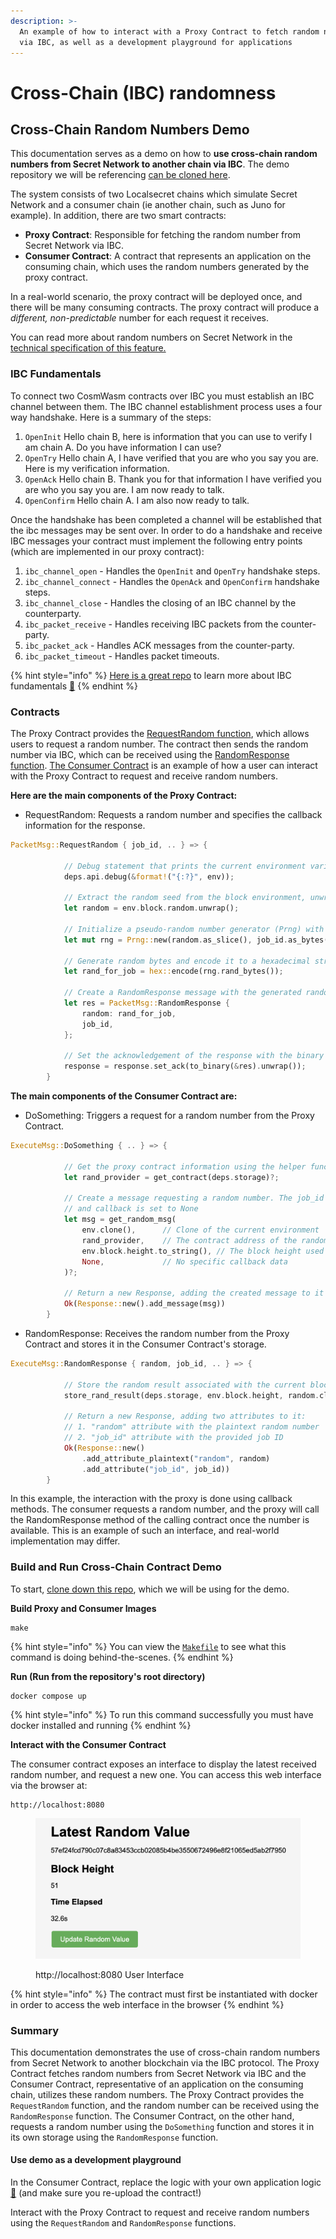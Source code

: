 ```yaml
---
description: >-
  An example of how to interact with a Proxy Contract to fetch random numbers
  via IBC, as well as a development playground for applications
---
```


# Cross-Chain (IBC) randomness

## Cross-Chain Random Numbers Demo

This documentation serves as a demo on how to **use cross-chain random numbers from Secret Network to another chain via IBC**. The demo repository we will be referencing [can be cloned here](https://github.com/scrtlabs/random-ibc-example).&#x20;

The system consists of two Localsecret chains which simulate Secret Network and a consumer chain (ie another chain, such as Juno for example). In addition, there are two smart contracts:

* **Proxy Contract**: Responsible for fetching the random number from Secret Network via IBC.
* **Consumer Contract**: A contract that represents an application on the consuming chain, which uses the random numbers generated by the proxy contract.

In a real-world scenario, the proxy contract will be deployed once, and there will be many consuming contracts. The proxy contract will produce a _different, non-predictable_ number for each request it receives.&#x20;

You can read more about random numbers on Secret Network in the [technical specification of this feature.](../../secret-contract-fundamentals/available-native-features-modules/secret-vrf-on-chain-randomness.md)

### IBC Fundamentals

To connect two CosmWasm contracts over IBC you must establish an IBC channel between them. The IBC channel establishment process uses a four way handshake. Here is a summary of the steps:

1. `OpenInit` Hello chain B, here is information that you can use to verify I am chain A. Do you have information I can use?
2. `OpenTry` Hello chain A, I have verified that you are who you say you are. Here is my verification information.
3. `OpenAck` Hello chain B. Thank you for that information I have verified you are who you say you are. I am now ready to talk.
4. `OpenConfirm` Hello chain A. I am also now ready to talk.

Once the handshake has been completed a channel will be established that the ibc messages may be sent over. In order to do a handshake and receive IBC messages your contract must implement the following entry points (which are implemented in our proxy contract):

1. `ibc_channel_open` - Handles the `OpenInit` and `OpenTry` handshake steps.
2. `ibc_channel_connect` - Handles the `OpenAck` and `OpenConfirm` handshake steps.
3. `ibc_channel_close` - Handles the closing of an IBC channel by the counterparty.
4. `ibc_packet_receive` - Handles receiving IBC packets from the counter-party.
5. `ibc_packet_ack` - Handles ACK messages from the counter-party.&#x20;
6. `ibc_packet_timeout` - Handles packet timeouts.

{% hint style="info" %}
[Here is a great repo](https://github.com/0xekez/cw-ibc-example) to learn more about IBC fundamentals [🎉](https://emojipedia.org/party-popper/)
{% endhint %}

### Contracts

The Proxy Contract provides the [RequestRandom function](https://github.com/scrtlabs/random-ibc-example/blob/5ae0da52469fea0eb390a12dbfb370b03c2592a2/contracts/proxy/src/contract.rs#L73), which allows users to request a random number. The contract then sends the random number via IBC, which can be received using the [RandomResponse function](https://github.com/scrtlabs/random-ibc-example/blob/5ae0da52469fea0eb390a12dbfb370b03c2592a2/contracts/proxy/src/contract.rs#L141). [The Consumer Contract](https://github.com/scrtlabs/random-ibc-example/blob/main/contracts/consumer/src/contract.rs) is an example of how a user can interact with the Proxy Contract to request and receive random numbers.

**Here are the main components of the Proxy Contract:**

* RequestRandom: Requests a random number and specifies the callback information for the response.

```rust
PacketMsg::RequestRandom { job_id, .. } => {

            // Debug statement that prints the current environment variable
            deps.api.debug(&format!("{:?}", env));

            // Extract the random seed from the block environment, unwrapping the Option
            let random = env.block.random.unwrap();

            // Initialize a pseudo-random number generator (Prng) with the random seed and job_id as bytes
            let mut rng = Prng::new(random.as_slice(), job_id.as_bytes());

            // Generate random bytes and encode it to a hexadecimal string
            let rand_for_job = hex::encode(rng.rand_bytes());

            // Create a RandomResponse message with the generated random number and job_id
            let res = PacketMsg::RandomResponse {
                random: rand_for_job,
                job_id,
            };

            // Set the acknowledgement of the response with the binary form of RandomResponse
            response = response.set_ack(to_binary(&res).unwrap());
        }
```

**The main components of the Consumer Contract are:**

* DoSomething: Triggers a request for a random number from the Proxy Contract.

```rust
ExecuteMsg::DoSomething { .. } => {

            // Get the proxy contract information using the helper function get_contract
            let rand_provider = get_contract(deps.storage)?;

            // Create a message requesting a random number. The job_id is set as the current block height
            // and callback is set to None
            let msg = get_random_msg(
                env.clone(),      // Clone of the current environment
                rand_provider,    // The contract address of the random provider
                env.block.height.to_string(), // The block height used as the job ID
                None,             // No specific callback data
            )?;

            // Return a new Response, adding the created message to it
            Ok(Response::new().add_message(msg))
        }
```

* RandomResponse: Receives the random number from the Proxy Contract and stores it in the Consumer Contract's storage.

```rust
ExecuteMsg::RandomResponse { random, job_id, .. } => {

            // Store the random result associated with the current block height using the helper function store_rand_result
            store_rand_result(deps.storage, env.block.height, random.clone())?;

            // Return a new Response, adding two attributes to it: 
            // 1. "random" attribute with the plaintext random number
            // 2. "job_id" attribute with the provided job ID
            Ok(Response::new()
                .add_attribute_plaintext("random", random)
                .add_attribute("job_id", job_id))
        }
```

In this example, the interaction with the proxy is done using callback methods. The consumer requests a random number, and the proxy will call the RandomResponse method of the calling contract once the number is available. This is an example of such an interface, and real-world implementation may differ.

### Build and Run Cross-Chain Contract Demo

To start, [clone down this repo](https://github.com/scrtlabs/random-ibc-example/tree/5ae0da52469fea0eb390a12dbfb370b03c2592a2), which we will be using for the demo.&#x20;

**Build Proxy and Consumer Images**

```
make
```

{% hint style="info" %}
You can view the [`Makefile`](https://github.com/scrtlabs/random-ibc-example/blob/5ae0da52469fea0eb390a12dbfb370b03c2592a2/Makefile) to see what this command is doing behind-the-scenes.&#x20;
{% endhint %}

**Run (Run from the repository's root directory)**

```
docker compose up
```

{% hint style="info" %}
To run this command successfully you must have docker installed and running
{% endhint %}

**Interact with the Consumer Contract**

The consumer contract exposes an interface to display the latest received random number, and request a new one. You can access this web interface via the browser at:

```
http://localhost:8080
```

<figure><img src="../../../.gitbook/assets/rng ibc.png" alt=""><figcaption><p>http://localhost:8080 User Interface</p></figcaption></figure>

{% hint style="info" %}
The contract must first be instantiated with docker in order to access the web interface in the browser&#x20;
{% endhint %}

### Summary

This documentation demonstrates the use of cross-chain random numbers from Secret Network to another blockchain via the IBC protocol. The Proxy Contract fetches random numbers from Secret Network via IBC and the Consumer Contract, representative of an application on the consuming chain, utilizes these random numbers. The Proxy Contract provides the `RequestRandom` function, and the random number can be received using the `RandomResponse` function. The Consumer Contract, on the other hand, requests a random number using the `DoSomething` function and stores it in its own storage using the `RandomResponse` function.

#### Use demo as a development playground

In the Consumer Contract, replace the logic with your own application logic [🎉](https://emojipedia.org/party-popper/) (and make sure you re-upload the contract!)&#x20;

Interact with the Proxy Contract to request and receive random numbers using the `RequestRandom` and `RandomResponse` functions.

